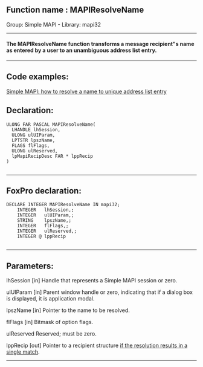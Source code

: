
## Function name : MAPIResolveName
Group: Simple MAPI - Library: mapi32    
***  


#### The MAPIResolveName function transforms a message recipient"s name as entered by a user to an unambiguous address list entry.
***  


## Code examples:
[Simple MAPI: how to resolve a name to unique address list entry](../../samples/sample_408.md)  

## Declaration:
```foxpro  
ULONG FAR PASCAL MAPIResolveName(
  LHANDLE lhSession,
  ULONG ulUIParam,
  LPTSTR lpszName,
  FLAGS flFlags,
  ULONG ulReserved,
  lpMapiRecipDesc FAR * lppRecip
)
  
```  
***  


## FoxPro declaration:
```foxpro  
DECLARE INTEGER MAPIResolveName IN mapi32;
	INTEGER   lhSession,;
	INTEGER   ulUIParam,;
	STRING    lpszName,;
	INTEGER   flFlags,;
	INTEGER   ulReserved,;
	INTEGER @ lppRecip
  
```  
***  


## Parameters:
lhSession 
[in] Handle that represents a Simple MAPI session or zero.

ulUIParam 
[in] Parent window handle or zero, indicating that if a dialog box is displayed, it is application modal.

lpszName 
[in] Pointer to the name to be resolved. 

flFlags 
[in] Bitmask of option flags.

ulReserved 
Reserved; must be zero. 

lppRecip 
[out] Pointer to a recipient structure <u>if the resolution results in a single match</u>.   
***  

